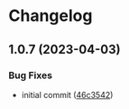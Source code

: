 # Changelog

## 1.0.7 (2023-04-03)


### Bug Fixes

* initial commit ([46c3542](https://github.com/addonsio/ruby-sdk/commit/46c3542a2b9dc6ab87490b63aa790a159e37191a))
